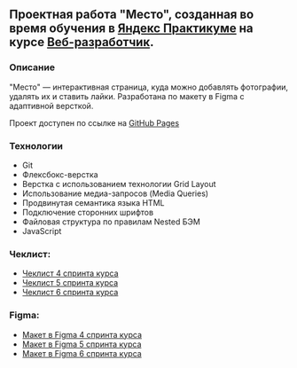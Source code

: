 ## Проектная работа "Место", созданная во время обучения в [Яндекс Практикуме](https://practicum.yandex.ru/) на курсе [Веб-разработчик](https://practicum.yandex.ru/web/). 

### Описание
"Место" — интерактивная страница, куда можно добавлять фотографии, удалять их и ставить лайки. Разработана по макету в Figma с адаптивной версткой.

Проект доступен по ссылке на [GitHub Pages](https://vadimbykov0.github.io/mesto/)

### Технологии
* Git
* Флексбокс-верстка
* Верстка с использованием технологии Grid Layout
* Использование медиа-запросов (Media Queries) 
* Продвинутая семантика языка HTML
* Подключение сторонних шрифтов
* Файловая структура по правилам Nested БЭМ
* JavaScript

### Чеклист:
* [Чеклист 4 спринта курса](https://code.s3.yandex.net/web-developer/checklists-pdf/new-program/checklist-4.pdf)
* [Чеклист 5 спринта курса](https://code.s3.yandex.net/web-developer/checklists-pdf/new-program/checklist-5.pdf)
* [Чеклист 6 спринта курса](https://code.s3.yandex.net/web-developer/checklists-pdf/new-program/checklist-6.pdf)

### Figma:
* [Макет в Figma 4 спринта курса](https://www.figma.com/file/2cn9N9jSkmxD84oJik7xL7/JavaScript.-Sprint-4?node-id=0%3A1&t=d70q2BwsbswhgSbr-0)
* [Макет в Figma 5 спринта курса](https://www.figma.com/file/bjyvbKKJN2naO0ucURl2Z0/JavaScript.-Sprint-5?node-id=0-1&t=S7YTHiT9nniPPq26-0)
* [Макет в Figma 6 спринта курса](https://www.figma.com/file/kRVLKwYG3d1HGLvh7JFWRT/JavaScript.-Sprint-6?node-id=0-1&t=N8GVbK2vl8YufkeQ-0)